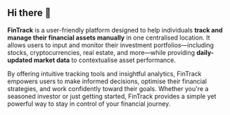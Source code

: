 ## Hi there 👋

**FinTrack** is a user-friendly platform designed to help individuals **track and manage their financial assets manually** in one centralised location. It allows users to input and monitor their investment portfolios—including stocks, cryptocurrencies, real estate, and more—while providing **daily-updated market data** to contextualise asset performance.

By offering intuitive tracking tools and insightful analytics, FinTrack empowers users to make informed decisions, optimise their financial strategies, and work confidently toward their goals. Whether you're a seasoned investor or just getting started, FinTrack provides a simple yet powerful way to stay in control of your financial journey.
